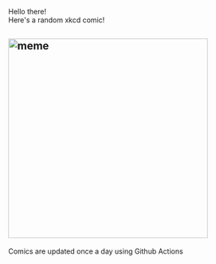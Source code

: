 Hello there! <br>Here's a random xkcd comic!<br>
## <img src="https://imgs.xkcd.com/comics/2014.png" alt="meme" width="400"/><br>
Comics are updated once a day using Github Actions